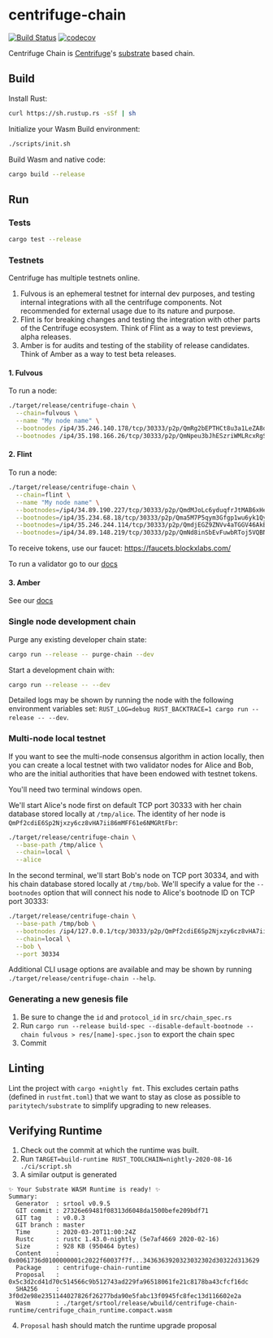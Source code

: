 # centrifuge-chain

[![Build Status](https://travis-ci.com/centrifuge/centrifuge-chain.svg?branch=master)](https://travis-ci.com/centrifuge/centrifuge-chain)
[![codecov](https://codecov.io/gh/centrifuge/centrifuge-chain/branch/master/graph/badge.svg)](https://codecov.io/gh/centrifuge/centrifuge-chain)

Centrifuge Chain is [Centrifuge](https://centrifuge.io)'s [substrate](https://github.com/paritytech/substrate) based chain.

## Build

Install Rust:

```bash
curl https://sh.rustup.rs -sSf | sh
```

Initialize your Wasm Build environment:

```bash
./scripts/init.sh
```

Build Wasm and native code:

```bash
cargo build --release
```

## Run

### Tests

```bash
cargo test --release
```

### Testnets

Centrifuge has multiple testnets online.

1. Fulvous is an ephemeral testnet for internal dev purposes, and testing internal integrations with all the centrifuge components. Not recommended for external usage due to its nature and purpose.
2. Flint is for breaking changes and testing the integration with other parts of the Centrifuge ecosystem. Think of Flint as a way to test previews, alpha releases.
3. Amber is for audits and testing of the stability of release candidates. Think of Amber as a way to test beta releases.

#### 1. Fulvous

To run a node:

```bash
./target/release/centrifuge-chain \
  --chain=fulvous \
  --name "My node name" \
  --bootnodes /ip4/35.246.140.178/tcp/30333/p2p/QmRg2bEPTHCt8u3a1LeZA8dJTd8mgMccsAcoHXTjQUpcZj \
  --bootnodes /ip4/35.198.166.26/tcp/30333/p2p/QmNpeu3bJhESzriWMLRcxRgSCYDGQ6GdBHnJAf8bJexAd5
```

#### 2. Flint

To run a node:

```bash
./target/release/centrifuge-chain \
  --chain=flint \
  --name "My node name" \
  --bootnodes=/ip4/34.89.190.227/tcp/30333/p2p/QmdMJoLc6yduqfrJtMAB6xHegydr3YXzfDCZWEYsaCJaRZ \
  --bootnodes=/ip4/35.234.68.18/tcp/30333/p2p/Qma5M7P5qym3Gfgp1wu6yk1QyMv2RzFV9GztP9AxHoK8PK \
  --bootnodes=/ip4/35.246.244.114/tcp/30333/p2p/QmdjEGZ9ZNVv4aTGGV46AkBqgCdWTHrh9wr9itYhs61gJA \
  --bootnodes=/ip4/34.89.148.219/tcp/30333/p2p/QmNd8inSbEvFuwbRToj5VQBNReqtb414oWGyDjF7tQ1qfX
```

To receive tokens, use our faucet: https://faucets.blockxlabs.com/

To run a validator go to our [docs](https://docs.centrifuge.io/chain/get-started/validate/)

#### 3. Amber

See our [docs](https://docs.centrifuge.io/chain/get-started/validate/)

### Single node development chain

Purge any existing developer chain state:

```bash
cargo run --release -- purge-chain --dev
```

Start a development chain with:

```bash
cargo run --release -- --dev
```

Detailed logs may be shown by running the node with the following environment variables set: `RUST_LOG=debug RUST_BACKTRACE=1 cargo run --release -- --dev`.

### Multi-node local testnet

If you want to see the multi-node consensus algorithm in action locally, then you can create a local testnet with two validator nodes for Alice and Bob, who are the initial authorities that have been endowed with testnet tokens.

You'll need two terminal windows open.

We'll start Alice's node first on default TCP port 30333 with her chain database stored locally at `/tmp/alice`. The identity of her node is `QmPf2cdiE6Sp2Njxzy6cz8vHA7ii86mMFF61e6NMGRtFbr`:

```bash
./target/release/centrifuge-chain \
  --base-path /tmp/alice \
  --chain=local \
  --alice
```

In the second terminal, we'll start Bob's node on TCP port 30334, and with his chain database stored locally at `/tmp/bob`. We'll specify a value for the `--bootnodes` option that will connect his node to Alice's bootnode ID on TCP port 30333:

```bash
./target/release/centrifuge-chain \
  --base-path /tmp/bob \
  --bootnodes /ip4/127.0.0.1/tcp/30333/p2p/QmPf2cdiE6Sp2Njxzy6cz8vHA7ii86mMFF61e6NMGRtFbr \
  --chain=local \
  --bob \
  --port 30334
```

Additional CLI usage options are available and may be shown by running `./target/release/centrifuge-chain --help`.

### Generating a new genesis file

1. Be sure to change the `id` and `protocol_id` in `src/chain_spec.rs`
2. Run `cargo run --release build-spec --disable-default-bootnode --chain fulvous > res/[name]-spec.json` to export the chain spec
3. Commit

## Linting

Lint the project with `cargo +nightly fmt`. This excludes certain paths (defined in `rustfmt.toml`) that we want to stay as close as possible to `paritytech/substrate` to simplify upgrading to new releases.

## Verifying Runtime
1. Check out the commit at which the runtime was built.
2. Run `TARGET=build-runtime RUST_TOOLCHAIN=nightly-2020-08-16 ./ci/script.sh`
3. A similar output is generated
```
✨ Your Substrate WASM Runtime is ready! ✨
Summary:
  Generator  : srtool v0.9.5
  GIT commit : 27326e69481f08313d6048da1500befe209bdf71
  GIT tag    : v0.0.3
  GIT branch : master
  Time       : 2020-03-20T11:00:24Z
  Rustc      : rustc 1.43.0-nightly (5e7af4669 2020-02-16)
  Size       : 928 KB (950464 bytes)
  Content    : 0x0061736d0100000001c2022f60037f7f...3436363920323032302d30322d313629
  Package    : centrifuge-chain-runtime
  Proposal   : 0x5c3d2cd41d70c514566c9b512743ad229fa96518061fe21c8178ba43cfcf16dc
  SHA256     : 3f0d2e98e2351144027826f26277bda90e5fabc13f0945fc8fec13d116602e2a
  Wasm       : ./target/srtool/release/wbuild/centrifuge-chain-runtime/centrifuge_chain_runtime.compact.wasm
```
4. `Proposal` hash should match the runtime upgrade proposal
